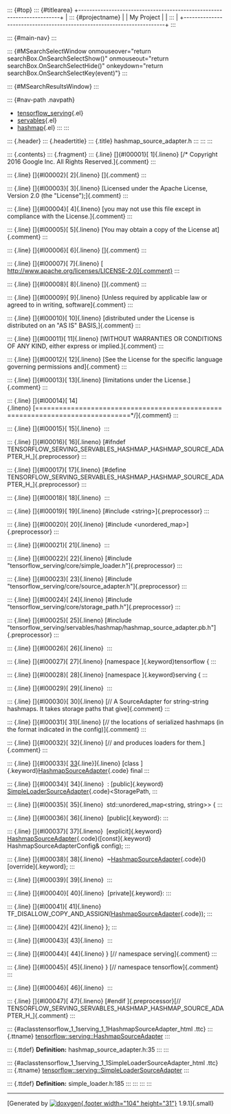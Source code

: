 ::: {#top}
::: {#titlearea}
+-----------------------------------------------------------------------+
| ::: {#projectname}                                                    |
| My Project                                                            |
| :::                                                                   |
+-----------------------------------------------------------------------+
:::

::: {#main-nav}
:::

::: {#MSearchSelectWindow onmouseover="return searchBox.OnSearchSelectShow()" onmouseout="return searchBox.OnSearchSelectHide()" onkeydown="return searchBox.OnSearchSelectKey(event)"}
:::

::: {#MSearchResultsWindow}
:::

::: {#nav-path .navpath}
-   [tensorflow\_serving](dir_bbc8937306723ff096d79d77f4a73363.html){.el}
-   [servables](dir_e240d895a087fc4ce46e8f4c52318018.html){.el}
-   [hashmap](dir_b1f399f606a53bbae6b01e75da3e9d2f.html){.el}
:::
:::

::: {.header}
::: {.headertitle}
::: {.title}
hashmap\_source\_adapter.h
:::
:::
:::

::: {.contents}
::: {.fragment}
::: {.line}
[]{#l00001}[ 1]{.lineno} [/\* Copyright 2016 Google Inc. All Rights
Reserved.]{.comment}
:::

::: {.line}
[]{#l00002}[ 2]{.lineno} []{.comment}
:::

::: {.line}
[]{#l00003}[ 3]{.lineno} [Licensed under the Apache License, Version 2.0
(the \"License\");]{.comment}
:::

::: {.line}
[]{#l00004}[ 4]{.lineno} [you may not use this file except in compliance
with the License.]{.comment}
:::

::: {.line}
[]{#l00005}[ 5]{.lineno} [You may obtain a copy of the License
at]{.comment}
:::

::: {.line}
[]{#l00006}[ 6]{.lineno} []{.comment}
:::

::: {.line}
[]{#l00007}[ 7]{.lineno} [
http://www.apache.org/licenses/LICENSE-2.0]{.comment}
:::

::: {.line}
[]{#l00008}[ 8]{.lineno} []{.comment}
:::

::: {.line}
[]{#l00009}[ 9]{.lineno} [Unless required by applicable law or agreed to
in writing, software]{.comment}
:::

::: {.line}
[]{#l00010}[ 10]{.lineno} [distributed under the License is distributed
on an \"AS IS\" BASIS,]{.comment}
:::

::: {.line}
[]{#l00011}[ 11]{.lineno} [WITHOUT WARRANTIES OR CONDITIONS OF ANY KIND,
either express or implied.]{.comment}
:::

::: {.line}
[]{#l00012}[ 12]{.lineno} [See the License for the specific language
governing permissions and]{.comment}
:::

::: {.line}
[]{#l00013}[ 13]{.lineno} [limitations under the License.]{.comment}
:::

::: {.line}
[]{#l00014}[
14]{.lineno} [==============================================================================\*/]{.comment}
:::

::: {.line}
[]{#l00015}[ 15]{.lineno} 
:::

::: {.line}
[]{#l00016}[ 16]{.lineno} [\#ifndef
TENSORFLOW\_SERVING\_SERVABLES\_HASHMAP\_HASHMAP\_SOURCE\_ADAPTER\_H\_]{.preprocessor}
:::

::: {.line}
[]{#l00017}[ 17]{.lineno} [\#define
TENSORFLOW\_SERVING\_SERVABLES\_HASHMAP\_HASHMAP\_SOURCE\_ADAPTER\_H\_]{.preprocessor}
:::

::: {.line}
[]{#l00018}[ 18]{.lineno} 
:::

::: {.line}
[]{#l00019}[ 19]{.lineno} [\#include \<string\>]{.preprocessor}
:::

::: {.line}
[]{#l00020}[ 20]{.lineno} [\#include \<unordered\_map\>]{.preprocessor}
:::

::: {.line}
[]{#l00021}[ 21]{.lineno} 
:::

::: {.line}
[]{#l00022}[ 22]{.lineno} [\#include
\"tensorflow\_serving/core/simple\_loader.h\"]{.preprocessor}
:::

::: {.line}
[]{#l00023}[ 23]{.lineno} [\#include
\"tensorflow\_serving/core/source\_adapter.h\"]{.preprocessor}
:::

::: {.line}
[]{#l00024}[ 24]{.lineno} [\#include
\"tensorflow\_serving/core/storage\_path.h\"]{.preprocessor}
:::

::: {.line}
[]{#l00025}[ 25]{.lineno} [\#include
\"tensorflow\_serving/servables/hashmap/hashmap\_source\_adapter.pb.h\"]{.preprocessor}
:::

::: {.line}
[]{#l00026}[ 26]{.lineno} 
:::

::: {.line}
[]{#l00027}[ 27]{.lineno} [namespace ]{.keyword}tensorflow {
:::

::: {.line}
[]{#l00028}[ 28]{.lineno} [namespace ]{.keyword}serving {
:::

::: {.line}
[]{#l00029}[ 29]{.lineno} 
:::

::: {.line}
[]{#l00030}[ 30]{.lineno} [// A SourceAdapter for string-string
hashmaps. It takes storage paths that give]{.comment}
:::

::: {.line}
[]{#l00031}[ 31]{.lineno} [// the locations of serialized hashmaps (in
the format indicated in the config)]{.comment}
:::

::: {.line}
[]{#l00032}[ 32]{.lineno} [// and produces loaders for them.]{.comment}
:::

::: {.line}
[]{#l00033}[
[33](classtensorflow_1_1serving_1_1HashmapSourceAdapter.html){.line}]{.lineno} [class
]{.keyword}[HashmapSourceAdapter](classtensorflow_1_1serving_1_1HashmapSourceAdapter.html){.code}
final
:::

::: {.line}
[]{#l00034}[ 34]{.lineno}  : [public]{.keyword}
[SimpleLoaderSourceAdapter](classtensorflow_1_1serving_1_1SimpleLoaderSourceAdapter.html){.code}\<StoragePath,
:::

::: {.line}
[]{#l00035}[ 35]{.lineno}  std::unordered\_map\<string, string\>\> {
:::

::: {.line}
[]{#l00036}[ 36]{.lineno}  [public]{.keyword}:
:::

::: {.line}
[]{#l00037}[ 37]{.lineno}  [explicit]{.keyword}
[HashmapSourceAdapter](classtensorflow_1_1serving_1_1HashmapSourceAdapter.html){.code}([const]{.keyword}
HashmapSourceAdapterConfig& config);
:::

::: {.line}
[]{#l00038}[ 38]{.lineno} 
\~[HashmapSourceAdapter](classtensorflow_1_1serving_1_1HashmapSourceAdapter.html){.code}()
[override]{.keyword};
:::

::: {.line}
[]{#l00039}[ 39]{.lineno} 
:::

::: {.line}
[]{#l00040}[ 40]{.lineno}  [private]{.keyword}:
:::

::: {.line}
[]{#l00041}[ 41]{.lineno} 
TF\_DISALLOW\_COPY\_AND\_ASSIGN([HashmapSourceAdapter](classtensorflow_1_1serving_1_1HashmapSourceAdapter.html){.code});
:::

::: {.line}
[]{#l00042}[ 42]{.lineno} };
:::

::: {.line}
[]{#l00043}[ 43]{.lineno} 
:::

::: {.line}
[]{#l00044}[ 44]{.lineno} } [// namespace serving]{.comment}
:::

::: {.line}
[]{#l00045}[ 45]{.lineno} } [// namespace tensorflow]{.comment}
:::

::: {.line}
[]{#l00046}[ 46]{.lineno} 
:::

::: {.line}
[]{#l00047}[ 47]{.lineno} [\#endif ]{.preprocessor}[//
TENSORFLOW\_SERVING\_SERVABLES\_HASHMAP\_HASHMAP\_SOURCE\_ADAPTER\_H\_]{.comment}
:::

::: {#aclasstensorflow_1_1serving_1_1HashmapSourceAdapter_html .ttc}
::: {.ttname}
[tensorflow::serving::HashmapSourceAdapter](classtensorflow_1_1serving_1_1HashmapSourceAdapter.html)
:::

::: {.ttdef}
**Definition:** hashmap\_source\_adapter.h:35
:::
:::

::: {#aclasstensorflow_1_1serving_1_1SimpleLoaderSourceAdapter_html .ttc}
::: {.ttname}
[tensorflow::serving::SimpleLoaderSourceAdapter](classtensorflow_1_1serving_1_1SimpleLoaderSourceAdapter.html)
:::

::: {.ttdef}
**Definition:** simple\_loader.h:185
:::
:::
:::
:::

------------------------------------------------------------------------

[Generated by [![doxygen](doxygen.svg){.footer width="104"
height="31"}](https://www.doxygen.org/index.html) 1.9.1]{.small}
